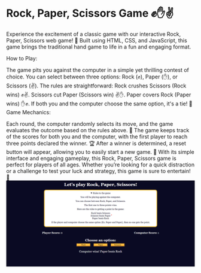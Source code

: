 # Rock, Paper, Scissors Game ✊✋✌️
Experience the excitement of a classic game with our interactive Rock, Paper, Scissors web game! 🌟 Built using HTML, CSS, and JavaScript, this game brings the traditional hand game to life in a fun and engaging format.

How to Play:

The game pits you against the computer in a simple yet thrilling contest of choice. You can select between three options: Rock (✊), Paper (✋), or Scissors (✌️).
The rules are straightforward:
Rock crushes Scissors (Rock wins) ✊✌️.
Scissors cut Paper (Scissors win) ✌️✋.
Paper covers Rock (Paper wins) ✋✊.
If both you and the computer choose the same option, it's a tie! 🤝
Game Mechanics:

Each round, the computer randomly selects its move, and the game evaluates the outcome based on the rules above. 🎲
The game keeps track of the scores for both you and the computer, with the first player to reach three points declared the winner. 🏆
After a winner is determined, a reset button will appear, allowing you to easily start a new game. 🔄
With its simple interface and engaging gameplay, this Rock, Paper, Scissors game is perfect for players of all ages. Whether you’re looking for a quick distraction or a challenge to test your luck and strategy, this game is sure to entertain! 🎉
<img src="assets/2.png" alt = "page">